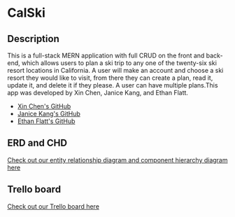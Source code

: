 # CalSki

## Description

This is a full-stack MERN application with full CRUD on the front and back-end, which allows users to plan a ski trip to any one of the twenty-six ski resort locations in California. A user will make an account and choose a ski resort they would like to visit, from there they can create a plan, read it, update it, and delete it if they please. A user can have multiple plans.This app was developed by Xin Chen, Janice Kang, and Ethan Flatt.

- [Xin Chen's GitHub](https://github.com/chrischen96)
- [Janice Kang's GitHub](https://github.com/jyekang)
- [Ethan Flatt's GitHub](https://github.com/EthanFlatt)


## ERD and CHD

[Check out our entity relationship diagram and component hierarchy diagram here](https://lucid.app/lucidchart/163a26ae-fc9d-450a-8723-3ab8b969b676/edit?viewport_loc=-507%2C-538%2C4664%2C2152%2C0_0&invitationId=inv_056889d0-d422-4afc-b6fc-23cc3f259c16)

[](./calski.png)

## Trello board 

[Check out our Trello board here](https://trello.com/b/oQpc3S6x/travel-planner)